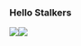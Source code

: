### Hello Stalkers 

<div style="display: flex; flex-direction: row; gap = 20px;">
  <img class="img" src="https://github-readme-stats.vercel.app/api/top-langs/?username=unreasonable2003&theme=radical)" />
 <img class="img" src="https://github-readme-stats.vercel.app/api?username=unreasonable2003&show_icons=true&theme=radical" />
 
</div>

<!--
**unreasonable2003/unreasonable2003** is a ✨ _special_ ✨ repository because its `README.md` (this file) appears on your GitHub profile.

Here are some ideas to get you started:

- 🔭 I’m currently working on ...
- 🌱 I’m currently learning ...
- 👯 I’m looking to collaborate on ...
- 🤔 I’m looking for help with ...
- 💬 Ask me about ...
- 📫 How to reach me: ...
- 😄 Pronouns: ...
- ⚡ Fun fact: ...
-->
